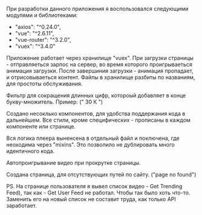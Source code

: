 При разработки данного приложения я воспользовался следующими модулями и библиотеками:
- "axios": "^0.24.0",
- "vue": "^2.6.11",
- "vue-router": "^3.2.0",
- "vuex": "^3.4.0"

Приложение работает через хранилище "vuex".
При загрузки страницы - отправляеться зарпос на сервер, во время которого проигрываеться анимация загрузки.
После завершиния загрузки - анимация пропадает, и отрисовываеться контент.
Файлы в хранилище разбиты по названиям, для простоты обслуживания.

Фильтр для сокращения длинных цифр, котороый добавляет в конце букву-множитель. Пример: (" 30 К ")

Создано несоклько компонентов, для удобства поддержания кода в дальнейшем.
Все стили, кроме специфических - прописаны в каждом компоненте или странице.

Вся логика плеера выненсена в отдельный файл и поключена, где неоходима через "mixins".
Это позволило не дублировать много идентичного кода.

Автопроигрывание видео при прокрутке страницы.

Создана страница, для отсутствующих путей по сайту. ("page no found")

PS. На странице пользователя я вывел список видео - Get Trending Feed),
так как - Get User Feed не работал. Чтобы так было хоть что-то. 
Заменить его на новый список не составит труда, как только API заработает.